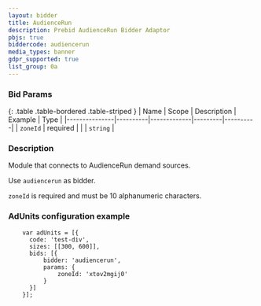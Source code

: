 ```yaml
---
layout: bidder
title: AudienceRun
description: Prebid AudienceRun Bidder Adaptor
pbjs: true
biddercode: audiencerun
media_types: banner
gdpr_supported: true
list_group: 0a
---
```


### Bid Params

{: .table .table-bordered .table-striped }
| Name          | Scope    | Description | Example | Type     |
|---------------|----------|-------------|---------|----------|
| `zoneId`      | required |             |         | `string` |

### Description

Module that connects to AudienceRun demand sources.

Use `audiencerun` as bidder.

`zoneId` is required and must be 10 alphanumeric characters.

### AdUnits configuration example
```
    var adUnits = [{
      code: 'test-div',
      sizes: [[300, 600]],
      bids: [{
          bidder: 'audiencerun',
          params: { 
              zoneId: 'xtov2mgij0'
          }
      }]
    }];
```
